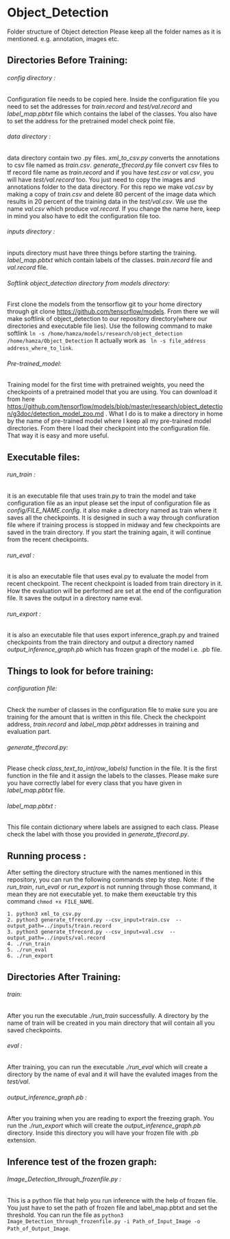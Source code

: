 ﻿# Object_Detection
Folder structure of Object detection
Please keep all the folder names as it is mentioned. e.g. annotation, images etc.

## Directories Before Training:
###### config directory : 
Configuration file needs to be copied here. Inside the configuration file you need to set the addresses for *train.record* and *test/val.record* and *label_map.pbtxt* file which contains the label of the classes. You also have to set the address for the pretrained model check point file.

###### data directory : 
data directory contain two .py files. *xml_to_csv.py* converts the annotations to csv file named as *train.csv*. *generate_tfrecord.py* file convert csv files to tf record file name as *train.record* and if you have *test.csv* or *val.csv*, you will have *test/val.record* too. You just need to copy the images and annotations folder to the data directory. For this repo we make *val.csv* by making a copy of *train.csv* and delete 80 percent of the image data which results in 20 percent of the training data in the *test/val.csv*. We use the name *val.csv* which produce *val.record*. If you change the name here, keep in mind you also have to edit the configuration file too.

###### inputs directory : 
inputs directory must have three things before starting the training. *label_map.pbtxt* which contain labels of the classes. *train.record* file and *val.record* file.

###### Softlink object_detection directory from models directory:
First clone the models from the tensorflow git to your home directory through git clone https://github.com/tensorflow/models. From there we will make softlink of object_detection to our repository directory(where our directories and executable file lies). Use the following command to make softlink 
`ln -s /home/hamza/models/research/object_detection /home/hamza/Object_Detection`
It actually work as ` ln -s file_address address_where_to_link`.

###### Pre-trained_model: 
Training model for the first time with pretrained weights, you need the checkpoints of a pretrained model that you are using. You can download it from here https://github.com/tensorflow/models/blob/master/research/object_detection/g3doc/detection_model_zoo.md . What I do is to make a directory in home by the name of pre-trained model where I keep all my pre-trained model directories. From there I load their checkpoint into the configuration file. That way it is easy and more useful.

## Executable files:
###### run_train : 
it is an executable file that uses train.py to train the model and take configuration file as an input please set the input of configuration file as *config/FILE_NAME.config*. it also make a directory named as train where it saves all the checkpoints. It is designed in such a way through confiuration file where if training process is stopped in midway and few checkpoints are saved in the train directory. If you start the training again, it will continue from the recent checkpoints.

###### run_eval : 
it is also an executable file that uses eval.py to evaluate the model from recent checkpoint. The recent checkpoint is loaded from train directory in it. How the evaluation will be performed are set at the end of the configuration file. It saves the output in a directory name eval.

###### run_export : 
it is also an executable file that uses export inference_graph.py and trained checkpoints from the train directory and output a directory named *output_inference_graph.pb* which has frozen graph of the model i.e. .pb file.

## Things to look for before training:
###### configuration file: 
Check the number of classes in the configuration file to make sure you are training for the amount that is written in this file. Check the checkpoint address, *train.record* and *label_map.pbtxt* addresses in training and 
evaluation part.

###### generate_tfrecord.py: 
Please check *class_text_to_int(row_labels)* function in the file. It is the first function in the file and it assign the labels to the classes. Please make sure you have correctly label for every class that you have given in *label_map.pbtxt* file.

###### label_map.pbtxt : 
This file contain dictionary where labels are assigned to each class. Please check the label with those you provided in *generate_tfrecord.py*.

## Running process :
After setting the directory structure with the names mentioned in this repository, you can run the following commands step by step.
Note: if the *run_train*, *run_eval* or *run_export* is not running through those command, it mean they are not executable yet. to make them exeuctable try this command `chmod +x FILE_NAME`.

```
1. python3 xml_to_csv.py
2. python3 generate_tfrecord.py --csv_input=train.csv  --output_path=../inputs/train.record
3. python3 generate_tfrecord.py --csv_input=val.csv  --output_path=../inputs/val.record
4. ./run_train
5. ./run_eval
6. ./run_export
```

## Directories After Training:
###### train: 
After you run the executable *./run_train* successfully. A directory by the name of train will be created in you main directory that will contain all you saved checkpoints.

###### eval : 
After training, you can run the executable *./run_eval* which will create a directory by the name of eval and it will have the evaluted images from the *test/val*.

###### output_inference_graph.pb : 
After you training when you are reading to export the freezing graph. You run the *./run_export* which will create the *output_inference_graph.pb* directory. Inside this directory you will have your frozen file with .pb extension.

## Inference test of the frozen graph:
###### Image_Detection_through_frozenfile.py : 
This is a python file that help you run inference with the help of frozen file. You just have to set the path of frozen file and label_map.pbtxt and set the threshold. You can run the file as
```python3 Image_Detection_through_frozenfile.py -i Path_of_Input_Image -o Path_of_Output_Image```.
